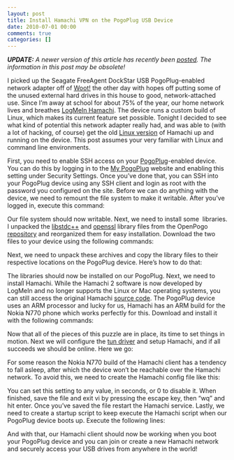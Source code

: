 ```yaml
---
layout: post
title: Install Hamachi VPN on the PogoPlug USB Device
date: 2010-07-01 00:00
comments: true
categories: []
---
```

<p><em><b>UPDATE:</b> A newer version of this article has recently been <a href="http://mbmccormick.com/2010/09/install-hamachi-vpn-on-the-pogoplug-usb-device-updated/" target="_self">posted</a>. The information in this post may be obsolete!</em>
</p>

<p>I picked up the Seagate FreeAgent DockStar USB PogoPlug-enabled network adapter off of <a href="http://woot.com/Forums/ViewPost.aspx?PostID=4000272" target="_blank">Woot!</a> the other day with hopes off putting some of the unused external hard drives in this house to good, network-attached use. Since I&rsquo;m away at school for about 75% of the year, our home network lives and breathes <a href="https://secure.logmein.com/products/hamachi2/" target="_blank">LogMeIn Hamachi</a>. The device runs a custom build of Linux, which makes its current feature set possible. Tonight I decided to see what kind of potential this network adapter really had, and was able to (with a lot of hacking, of course) get the old <a href="http://files.hamachi.cc/linux/nokia-770/" target="_blank">Linux version</a> of Hamachi up and running on the device. This post assumes your very familiar with Linux and command line environments.</p>

<p>First, you need to enable SSH access on your <a href="http://pogoplug.com/" target="_blank">PogoPlug</a>-enabled device. You can do this by logging in to the <a href="http://my.pogoplug.com/" target="_blank">My PogoPlug</a> website and enabling this setting under Security Settings. Once you&rsquo;ve done that, you can SSH into your PogoPlug device using any SSH client and login as root with the password you configured on the site. Before we can do anything with the device, we need to remount the file system to make it writable. After you&rsquo;ve logged in, execute this command:</p>

<script src="https://gist.github.com/1273144.js"> </script>


<p>Our file system should now writable. Next, we need to install some  libraries. I unpacked the <a href="http://gcc.gnu.org/libstdc++/" target="_blank">libstdc++</a> and <a href="http://www.openssl.org/" target="_blank">openssl</a> library files from the OpenPogo <a href="http://openpogo.com/repo/" target="_blank">repository</a> and reorganized them for easy installation. Download the two files to your device using the following commands:</p>

<script src="https://gist.github.com/1273145.js"> </script>


<p>Next, we need to unpack these archives and copy the library files to their respective locations on the PogoPlug device. Here&rsquo;s how to do that:</p>

<script src="https://gist.github.com/1273146.js"> </script>




<script src="https://gist.github.com/1273148.js"> </script>


<p>The libraries should now be installed on our PogoPlug. Next, we need to install Hamachi. While the Hamachi 2 software is now developed by LogMeIn and no longer supports the Linux or Mac operating systems, you can still access the original Hamachi <a href="http://files.hamachi.cc/linux/" target="_blank">source code</a>. The PogoPlug device uses an ARM processor and lucky for us, Hamachi has an ARM build for the Nokia N770 phone which works perfectly for this. Download and install it with the following commands:</p>

<script src="https://gist.github.com/1273151.js"> </script>


<p>Now that all of the pieces of this puzzle are in place, its time to set things in motion. Next we will configure the <a href="http://en.wikipedia.org/wiki/TUN/TAP" target="_blank">tun driver</a> and setup Hamachi, and if all succeeds we should be online. Here we go:</p>

<script src="https://gist.github.com/1273152.js"> </script>


<p>For some reason the Nokia N770 build of the Hamachi client has a tendency to fall asleep, after which the device won&rsquo;t be reachable over the Hamachi network. To avoid this, we need to create the Hamachi config file like this:</p>

<script src="https://gist.github.com/1273155.js"> </script>


<p>You can set this setting to any value, in seconds, or 0 to disable it. When finished, save the file and exit vi by pressing the escape key, then &ldquo;wq&rdquo; and hit enter. Once you&rsquo;ve saved the file restart the Hamachi service. Lastly, we need to create a startup script to keep execute the Hamachi script when our PogoPlug device boots up. Execute the following lines:</p>

<script src="https://gist.github.com/1273156.js"> </script>


<p>And with that, our Hamachi client should now be working when you boot your PogoPlug device and you can join or create a new Hamachi network and securely access your USB drives from anywhere in the world!</p>
